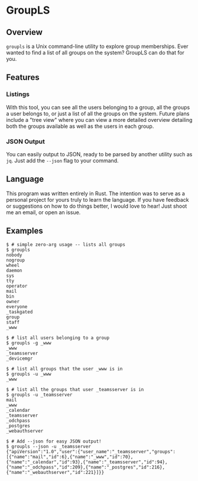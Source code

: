 # GroupLS

## Overview

`groupls` is a Unix command-line utility to explore group memberships. Ever wanted to find
a list of all groups on the system? GroupLS can do that for you.

## Features

### Listings
With this tool, you can see all the users belonging to a group, all the groups a user belongs to,
or just a list of all the groups on the system. Future plans include a "tree view" where you can
view a more detailed overview detailing both the groups available as well as the users in each group.

### JSON Output
You can easily output to JSON, ready to be parsed by another utility such as `jq`. Just add the `--json`
flag to your command.

## Language
This program was written entirely in Rust. The intention was to serve as a personal project for
yours truly to learn the language. If you have feedback or suggestions on how to do things better,
I would love to hear! Just shoot me an email, or open an issue.

## Examples

```shell
$ # simple zero-arg usage -- lists all groups
$ groupls
nobody
nogroup
wheel
daemon
sys
tty
operator
mail
bin
owner
everyone
_taskgated
group
staff
_www
```

```shell
$ # list all users belonging to a group
$ groupls -g _www
_www
_teamsserver
_devicemgr
```

```shell
$ # list all groups that the user _www is in
$ groupls -u _www
_www
```

```shell
$ # list all the groups that user _teamsserver is in
$ groupls -u _teamsserver
mail
_www
_calendar
_teamsserver
_odchpass
_postgres
_webauthserver
```

```shell
$ # Add --json for easy JSON output!
$ groupls --json -u _teamsserver
{"apiVersion":"1.0","user":{"user_name":"_teamsserver","groups":[{"name":"mail","id":6},{"name":"_www","id":70},{"name":"_calendar","id":93},{"name":"_teamsserver","id":94},{"name":"_odchpass","id":209},{"name":"_postgres","id":216},{"name":"_webauthserver","id":221}]}}
```
